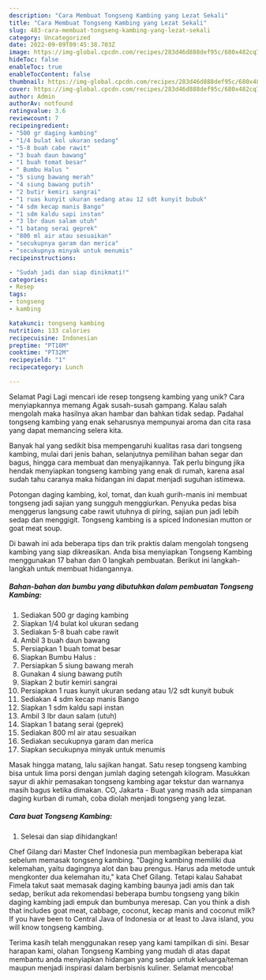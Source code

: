 ```yaml
---
description: "Cara Membuat Tongseng Kambing yang Lezat Sekali"
title: "Cara Membuat Tongseng Kambing yang Lezat Sekali"
slug: 483-cara-membuat-tongseng-kambing-yang-lezat-sekali
category: Uncategorized
date: 2022-09-09T09:45:38.703Z
image: https://img-global.cpcdn.com/recipes/283d46d888def95c/680x482cq70/tongseng-kambing-foto-resep-utama.jpg
hideToc: false
enableToc: true
enableTocContent: false
thumbnail: https://img-global.cpcdn.com/recipes/283d46d888def95c/680x482cq70/tongseng-kambing-foto-resep-utama.jpg
cover: https://img-global.cpcdn.com/recipes/283d46d888def95c/680x482cq70/tongseng-kambing-foto-resep-utama.jpg
author: Admin
authorAv: notfound
ratingvalue: 3.6
reviewcount: 7
recipeingredient:
- "500 gr daging kambing"
- "1/4 bulat kol ukuran sedang"
- "5-8 buah cabe rawit"
- "3 buah daun bawang"
- "1 buah tomat besar"
- " Bumbu Halus "
- "5 siung bawang merah"
- "4 siung bawang putih"
- "2 butir kemiri sangrai"
- "1 ruas kunyit ukuran sedang atau 12 sdt kunyit bubuk"
- "4 sdm kecap manis Bango"
- "1 sdm kaldu sapi instan"
- "3 lbr daun salam utuh"
- "1 batang serai geprek"
- "800 ml air atau sesuaikan"
- "secukupnya garam dan merica"
- "secukupnya minyak untuk menumis"
recipeinstructions:

- "Sudah jadi dan siap dinikmati!"
categories:
- Resep
tags:
- tongseng
- kambing

katakunci: tongseng kambing 
nutrition: 133 calories
recipecuisine: Indonesian
preptime: "PT18M"
cooktime: "PT32M"
recipeyield: "1"
recipecategory: Lunch

---
```



Selamat Pagi Lagi mencari ide resep tongseng kambing yang unik? Cara menyiapkannya memang Agak susah-susah gampang. Kalau salah mengolah maka hasilnya akan hambar dan bahkan tidak sedap. Padahal tongseng kambing yang enak seharusnya mempunyai aroma dan cita rasa yang dapat memancing selera kita.


Banyak hal yang sedikit bisa mempengaruhi kualitas rasa dari tongseng kambing, mulai dari jenis bahan, selanjutnya pemilihan bahan segar dan bagus, hingga cara membuat dan menyajikannya. Tak perlu bingung jika hendak menyiapkan tongseng kambing yang enak di rumah, karena asal sudah tahu caranya maka hidangan ini dapat menjadi suguhan istimewa.

Potongan daging kambing, kol, tomat, dan kuah gurih-manis ini membuat tongseng jadi sajian yang sungguh menggiurkan. Penyuka pedas bisa menggerus langsung cabe rawit utuhnya di piring, sajian pun jadi lebih sedap dan menggigit. Tongseng kambing is a spiced Indonesian mutton or goat meat soup.


Di bawah ini ada beberapa tips dan trik praktis dalam mengolah tongseng kambing yang siap dikreasikan. Anda bisa menyiapkan Tongseng Kambing menggunakan 17 bahan dan 0 langkah pembuatan. Berikut ini langkah-langkah untuk membuat hidangannya.

<!--inarticleads1-->

##### Bahan-bahan dan bumbu yang dibutuhkan dalam pembuatan Tongseng Kambing:

1. Sediakan 500 gr daging kambing
1. Siapkan 1/4 bulat kol ukuran sedang
1. Sediakan 5-8 buah cabe rawit
1. Ambil 3 buah daun bawang
1. Persiapkan 1 buah tomat besar
1. Siapkan  Bumbu Halus :
1. Persiapkan 5 siung bawang merah
1. Gunakan 4 siung bawang putih
1. Siapkan 2 butir kemiri sangrai
1. Persiapkan 1 ruas kunyit ukuran sedang atau 1/2 sdt kunyit bubuk
1. Sediakan 4 sdm kecap manis Bango
1. Siapkan 1 sdm kaldu sapi instan
1. Ambil 3 lbr daun salam (utuh)
1. Siapkan 1 batang serai (geprek)
1. Sediakan 800 ml air atau sesuaikan
1. Sediakan secukupnya garam dan merica
1. Siapkan secukupnya minyak untuk menumis


Masak hingga matang, lalu sajikan hangat. Satu resep tongseng kambing bisa untuk lima porsi dengan jumlah daging setengah kilogram. Masukkan sayur di akhir pemasakan tongseng kambing agar tekstur dan warnanya masih bagus ketika dimakan. CO, Jakarta - Buat yang masih ada simpanan daging kurban di rumah, coba diolah menjadi tongseng yang lezat. 

<!--inarticleads2-->

##### Cara buat Tongseng Kambing:


1. Selesai dan siap dihidangkan!

Chef Gilang dari Master Chef Indonesia pun membagikan beberapa kiat sebelum memasak tongseng kambing. &#34;Daging kambing memiliki dua kelemahan, yaitu dagingnya alot dan bau prengus. Harus ada metode untuk mengkonter dua kelemahan itu,&#34; kata Chef Gilang. Tetapi kalau Sahabat Fimela takut saat memasak daging kambing baunya jadi amis dan tak sedap, berikut ada rekomendasi beberapa bumbu tongseng yang bikin daging kambing jadi empuk dan bumbunya meresap. Can you think a dish that includes goat meat, cabbage, coconut, kecap manis and coconut milk? If you have been to Central Java of Indonesia or at least to Java island, you will know tongseng kambing. 

Terima kasih telah menggunakan resep yang kami tampilkan di sini. Besar harapan kami, olahan Tongseng Kambing yang mudah di atas dapat membantu anda menyiapkan hidangan yang sedap untuk keluarga/teman maupun menjadi inspirasi dalam berbisnis kuliner. Selamat mencoba!
